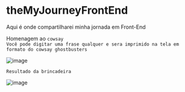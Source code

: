 # theMyJourneyFrontEnd
Aqui é onde compartilharei minha jornada em Front-End

Homenagem ao `cowsay`<br>
`Você pode digitar uma frase qualquer e sera imprimido na tela em formato do cowsay ghostbusters`<br>

![image](https://github.com/juniorroinujr/theMyJourneyFrontEnd/assets/168039056/eb856cd0-9462-4e8e-bf5e-21c3665ce368)

`Resultado da brincadeira`<br>

![image](https://github.com/juniorroinujr/theMyJourneyFrontEnd/assets/168039056/d2f486d0-19c7-4bca-85d8-dc20084e5561)

